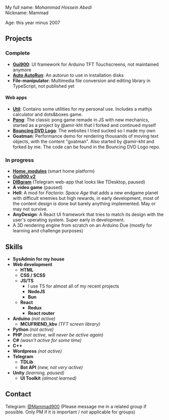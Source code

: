 My full name: _Mohammad Hossein Abedi_  
Nickname: Mammad

Age: this year minus 2007

## Projects

### Complete
- **[Gui900](https://github.com/Mammad900/Gui900)**: UI framework for Arduino TFT Touchscreens, not maintained anymore
- **[Auto AutoRun](https://github.com/Mammad900/Auto-AutoRun)**: An autorun to use in installation disks
- **File-manipulator**: Multimedia file conversion and editing library in TypeScript, not published yet
#### Web apps
- **[Util](https://github.com/Mammad900/util-app)**: Contains some utilities for my personal use. Includes a mathjs calculator and dots&boxes game. 
- **[Pong](https://github.com/Mammad900/pong)**: The classic pong game remade in JS with new mechanics, started as a project by @amir-kht that I forked and continued myself
- **[Bouncing DVD Logo](https://github.com/Mammad900/bouncing-dvd-logo)**: The websites I tried sucked so I made my own
- **Goatman**: Performance demo for rendering thousands of moving text objects, with the content "goatman". Also started by @amir-kht and forked by me. The code can be found in the Bouncing DVD Logo repo. 

### In progress
- **[Home_modules](https://github.com/Home-modules)** (smart home platform)
- **[Gui900 v2](https://github.com/Mammad900/Gui900-v2)**
- **[DIBgram](https://github.com/dibgram)** (Telegram web-app that looks like TDesktop, paused)
- **A video game** (paused)
- **Hell**: A mod for _Factorio: Space Age_ that adds a new endgame planet with difficult enemies but high rewards, in early development, most of the content design is done but barely anything implemented. May or may not survive.
- **AnyDesign**: A React UI framework that tries to match its design with the user's operating system. Super early in development.
- A 3D rendering engine from scratch on an Arduino Due (mostly for learning and challenge purposes)

## Skills

- **SysAdmin for my house**
- **Web development**
  - **HTML**
  - **CSS / SCSS**
  - **JS/TS**
    - I use TS for almost all of my recent projects
    - **NodeJS**
    - **Bun**
  - **React**
    - **Redux**
    - **React router**
- **Arduino** _(not active)_
  - **MCUFRIEND_kbv** _(TFT screen library)_
- **Python** _(not active)_
- **PHP** _(not active, will never be active again)_
- **C#** _(wasn't active for some time)_
- **C++** 
- **Wordpress** _(not active)_
- **Telegram**
  - **TDLib**
  - **Bot API** _(new, not very active)_
- **Unity** _(learning, paused)_
  - **UI Toolkit** _(almost learned)_
  
## Contact

Telegram: [@Mammad900](https://t.me/mammad900) (Please message me in a related group if possible. Only PM if it is important / not applicable for groups)

<!--
**Mammad900/mammad900** is a ✨ _special_ ✨ repository because its `README.md` (this file) appears on your GitHub profile.

Here are some ideas to get you started:

- 🔭 I’m currently working on ...
- 🌱 I’m currently learning ...
- 👯 I’m looking to collaborate on ...
- 🤔 I’m looking for help with ...
- 💬 Ask me about ...
- 📫 How to reach me: ...
- 😄 Pronouns: ...
- ⚡ Fun fact: ...
-->
